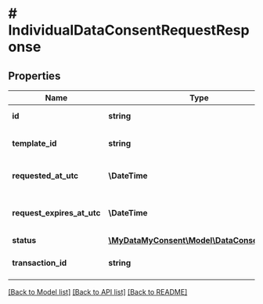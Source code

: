 # # IndividualDataConsentRequestResponse

## Properties

Name | Type | Description | Notes
------------ | ------------- | ------------- | -------------
**id** | **string** | Consent request id | [optional]
**template_id** | **string** | Consent request template id | [optional]
**requested_at_utc** | **\DateTime** | Requested date time in utc zone | [optional]
**request_expires_at_utc** | **\DateTime** | Request expires date time in utc zone | [optional]
**status** | [**\MyDataMyConsent\Model\DataConsentStatus**](DataConsentStatus.md) |  | [optional]
**transaction_id** | **string** | Requested transaction id | [optional]

[[Back to Model list]](../../README.md#models) [[Back to API list]](../../README.md#endpoints) [[Back to README]](../../README.md)
